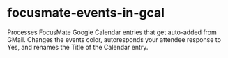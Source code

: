 # focusmate-events-in-gcal
Processes FocusMate Google Calendar entries that get auto-added from GMail. Changes the events color, autoresponds your attendee response to Yes, and renames the Title of the Calendar entry.
